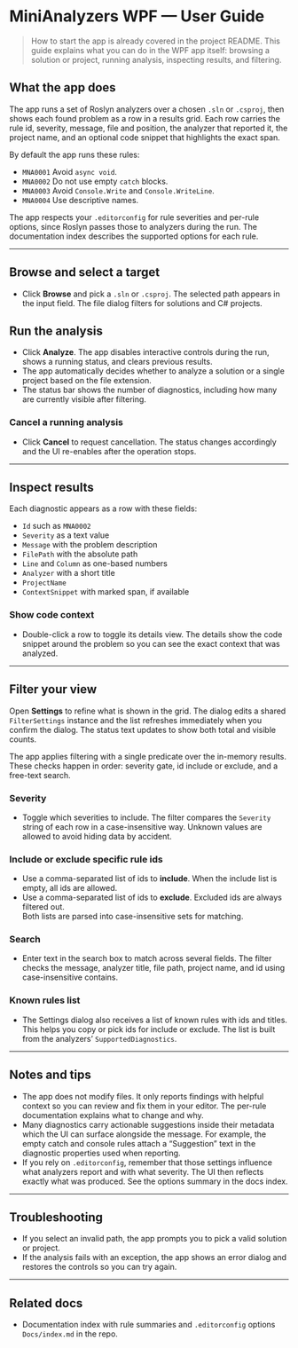 # MiniAnalyzers WPF — User Guide

> How to start the app is already covered in the project README. This guide explains what you can do in the WPF app itself: browsing a solution or project, running analysis, inspecting results, and filtering.

## What the app does
The app runs a set of Roslyn analyzers over a chosen `.sln` or `.csproj`, then shows each found problem as a row in a results grid. Each row carries the rule id, severity, message, file and position, the analyzer that reported it, the project name, and an optional code snippet that highlights the exact span.

By default the app runs these rules:
* `MNA0001` Avoid `async void`.
* `MNA0002` Do not use empty `catch` blocks.
* `MNA0003` Avoid `Console.Write` and `Console.WriteLine`.
* `MNA0004` Use descriptive names.

The app respects your `.editorconfig` for rule severities and per-rule options, since Roslyn passes those to analyzers during the run. The documentation index describes the supported options for each rule.

---

## Browse and select a target
* Click **Browse** and pick a `.sln` or `.csproj`. The selected path appears in the input field. The file dialog filters for solutions and C# projects.

## Run the analysis
* Click **Analyze**. The app disables interactive controls during the run, shows a running status, and clears previous results.
* The app automatically decides whether to analyze a solution or a single project based on the file extension.
* The status bar shows the number of diagnostics, including how many are currently visible after filtering.

### Cancel a running analysis
* Click **Cancel** to request cancellation. The status changes accordingly and the UI re-enables after the operation stops.

---

## Inspect results
Each diagnostic appears as a row with these fields:
* `Id` such as `MNA0002`
* `Severity` as a text value
* `Message` with the problem description
* `FilePath` with the absolute path
* `Line` and `Column` as one-based numbers
* `Analyzer` with a short title
* `ProjectName`
* `ContextSnippet` with marked span, if available

### Show code context
* Double-click a row to toggle its details view. The details show the code snippet around the problem so you can see the exact context that was analyzed.

---

## Filter your view
Open **Settings** to refine what is shown in the grid. The dialog edits a shared `FilterSettings` instance and the list refreshes immediately when you confirm the dialog. The status text updates to show both total and visible counts.

The app applies filtering with a single predicate over the in-memory results. These checks happen in order: severity gate, id include or exclude, and a free-text search.

### Severity
* Toggle which severities to include. The filter compares the `Severity` string of each row in a case-insensitive way. Unknown values are allowed to avoid hiding data by accident.

### Include or exclude specific rule ids
* Use a comma-separated list of ids to **include**. When the include list is empty, all ids are allowed.  
* Use a comma-separated list of ids to **exclude**. Excluded ids are always filtered out.  
Both lists are parsed into case-insensitive sets for matching.

### Search
* Enter text in the search box to match across several fields. The filter checks the message, analyzer title, file path, project name, and id using case-insensitive contains.

### Known rules list
* The Settings dialog also receives a list of known rules with ids and titles. This helps you copy or pick ids for include or exclude. The list is built from the analyzers’ `SupportedDiagnostics`.

---

## Notes and tips
* The app does not modify files. It only reports findings with helpful context so you can review and fix them in your editor. The per-rule documentation explains what to change and why.
* Many diagnostics carry actionable suggestions inside their metadata which the UI can surface alongside the message. For example, the empty catch and console rules attach a “Suggestion” text in the diagnostic properties used when reporting.
* If you rely on `.editorconfig`, remember that those settings influence what analyzers report and with what severity. The UI then reflects exactly what was produced. See the options summary in the docs index.

---

## Troubleshooting
* If you select an invalid path, the app prompts you to pick a valid solution or project.
* If the analysis fails with an exception, the app shows an error dialog and restores the controls so you can try again.

---

## Related docs
* Documentation index with rule summaries and `.editorconfig` options  
  `Docs/index.md` in the repo.
